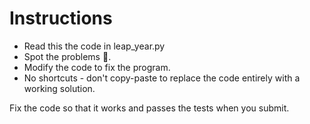 #   Instructions

- Read this the code in leap_year.py
- Spot the problems 🐞.
- Modify the code to fix the program.
- No shortcuts - don't copy-paste to replace the code entirely with a working solution.

Fix the code so that it works and passes the tests when you submit.